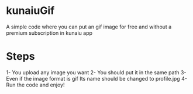 # kunaiuGif
A simple code where you can put an gif image for free and without a premium subscription in kunaiu app
# Steps
1- You upload any image you want
2- You should put it in the same path
3- Even if the image format is gif Its name should be changed to profile.jpg
4- Run the code and enjoy!
